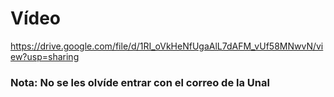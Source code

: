 # Vídeo 

https://drive.google.com/file/d/1RI_oVkHeNfUgaAlL7dAFM_vUf58MNwvN/view?usp=sharing

### Nota: No se les olvíde entrar con el correo de la Unal
